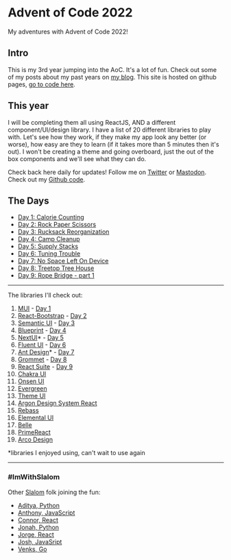 # Advent of Code 2022

My adventures with Advent of Code 2022!

## Intro

This is my 3rd year jumping into the AoC. It's a lot of fun. Check out some of my posts about my past years on [my blog](https://davidlozzi.com/tag/advent-of-code/). This site is hosted on github pages, [go to code here](https://github.com/DavidLozzi/AdventOfCode22).

## This year

I will be completing them all using ReactJS, AND a different component/UI/design library. I have a list of 20 different libraries to play with. Let's see how they work, if they make my app look any better (or worse), how easy are they to learn (if it takes more than 5 minutes then it's out). I won't be creating a theme and going overboard, just the out of the box components and we'll see what they can do.

Check back here daily for updates! Follow me on [Twitter](https://twitter.com/davidlozzi) or [Mastodon](https://mastodon.world/@davidlozzi). Check out my [Github code](https://github.com/DavidLozzi/AdventOfCode22).

## The Days

- [Day 1: Calorie Counting](https://aoc22.davidlozzi.com/day1/build/)
- [Day 2: Rock Paper Scissors](https://aoc22.davidlozzi.com/day2/build/)
- [Day 3: Rucksack Reorganization](https://aoc22.davidlozzi.com/day3/build/)
- [Day 4: Camp Cleanup](https://aoc22.davidlozzi.com/day4/build)
- [Day 5: Supply Stacks](https://aoc22.davidlozzi.com/day5/build)
- [Day 6: Tuning Trouble](https://aoc22.davidlozzi.com/day6/build)
- [Day 7: No Space Left On Device](https://aoc22.davidlozzi.com/day7/build)
- [Day 8: Treetop Tree House](https://aoc22.davidlozzi.com/day8/build)
- [Day 9: Rope Bridge - part 1](https://aoc22.davidlozzi.com/day9/build)

-----

The libraries I'll check out:

1. [MUI](https://mui.com/) - [Day 1](/day1/build/)
2. [React-Bootstrap](https://react-bootstrap.github.io/) - [Day 2](/day2/build/)
3. [Semantic UI](https://react.semantic-ui.com/) - [Day 3](/day3/build)
4. [Blueprint](https://blueprintjs.com/) - [Day 4](/day4/build)
5. [NextUI](https://nextui.org/)* - [Day 5](/day5/build)
6. [Fluent UI](https://developer.microsoft.com/en-us/fluentui#/) - [Day 6](/day6/build)
7. [Ant Design](https://ant.design/)* - [Day 7](/day7/build)
8. [Grommet](https://v2.grommet.io/) - [Day 8](/day8/build)
9. [React Suite](https://rsuitejs.com/) - [Day 9](/day9/build)
10. [Chakra UI](https://chakra-ui.com/)
11. [Onsen UI](https://onsen.io/)
12. [Evergreen](https://evergreen.segment.com/)
13. [Theme UI](https://theme-ui.com/)
14. [Argon Design System React](https://www.creative-tim.com/product/argon-design-system-react)
15. [Rebass](https://rebassjs.org/)
16. [Elemental UI](http://elemental-ui.com/)
17. [Belle](https://nikgraf.github.io/belle)
18. [PrimeReact](https://www.primefaces.org/primereact/)
19. [Arco Design](https://arco.design/en-US)

*libraries I enjoyed using, can't wait to use again

-----

### #ImWithSlalom

Other [Slalom](https://slalom.com) folk joining the fun:

- [Aditya, Python](https://github.com/adityarkelkar/advent22)
- [Anthony, JavaScript](https://github.com/amorla/advent22)
- [Connor, React](https://github.com/angusmccloud/aoc2022)
- [Jonah, Python](https://github.com/jonah-abraham/advent)
- [Jorge, React](https://github.com/jorge-jimenez2021/adventOfCode22)
- [Josh, JavaSript](https://github.com/wwnjp/AdventOfCode2022)
- [Venks, Go](https://github.com/venkspai/aoc2022)
